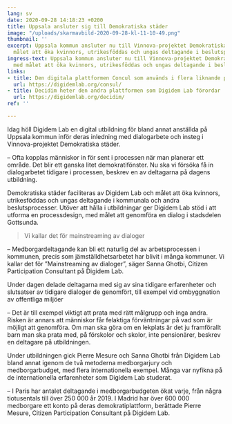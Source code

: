 ```yaml
---
lang: sv
date: 2020-09-28 14:18:23 +0200
title: Uppsala ansluter sig till Demokratiska städer
image: "/uploads/skarmavbild-2020-09-28-kl-11-10-49.png"
thumbnail: ''
excerpt: Uppsala kommun ansluter nu till Vinnova-projektet Demokratiska städer med
  målet att öka kvinnors, utrikesföddas och ungas deltagande i beslutsprocesser.
ingress-text: Uppsala kommun ansluter nu till Vinnova-projektet Demokratiska städer
  med målet att öka kvinnors, utrikesföddas och ungas deltagande i beslutsprocesser.
links:
- title: Den digitala plattformen Concul som används i flera liknande processer
  url: https://digidemlab.org/consul/
- title: Decidim heter den andra plattformen som Digidem Lab förordar
  url: https://digidemlab.org/decidim/
ref: ''

---
```

Idag höll Digidem Lab en digital utbildning för bland annat anställda på Uppsala kommun inför deras inledning med dialogarbete och insteg i Vinnova-projektet Demokratiska städer.

– Ofta kopplas människor in för sent i processen när man planerar ett område. Det blir ett ganska litet demokratifönster. Nu ska vi försöka få in dialogarbetet tidigare i processen, beskrev en av deltagarna på dagens utbildning.

Demokratiska städer faciliteras av Digidem Lab och målet att öka kvinnors, utrikesföddas och ungas deltagande i kommunala och andra beslutsprocesser. Utöver att hålla i utbildningar ger Digidem Lab stöd i att utforma en processdesign, med målet att genomföra en dialog i stadsdelen Gottsunda.

> Vi kallar det för mainstreaming av dialoger

– Medborgardeltagande kan bli ett naturlig del av arbetsprocessen i kommunen, precis som jämställdhetsarbetet har blivit i många kommuner. Vi kallar det för ”Mainstreaming av dialoger”, säger Sanna Ghotbi, Citizen Participation Consultant på Digidem Lab.

Under dagen delade deltagarna med sig av sina tidigare erfarenheter och slutsatser av tidigare dialoger de genomfört, till exempel vid ombyggnation av offentliga miljöer

– Det är till exempel viktigt att prata med rätt målgrupp och inga andra. Risken är annars att människor får felaktiga förväntningar på vad som är möjligt att genomföra. Om man ska göra om en lekplats är det ju framförallt barn man ska prata med, på förskolor och skolor, inte pensionärer, beskrev en deltagare på utbildningen.

Under utbildningen gick Pierre Mesure och Sanna Ghotbi från Digidem Lab bland annat igenom de två metoderna medborgarjury och medborgarbudget, med flera internationella exempel. Många var nyfikna på de internationella erfarenheter som Digidem Lab studerat.

– I Paris har antalet deltagande i medborgarbudgeten ökat varje, från några tiotusentals till över 250 000 år 2019. I Madrid har över 600 000 medborgare ett konto på deras demokratiplattform, berättade Pierre Mesure, Citizen Participation Consultant på Digidem Lab.
